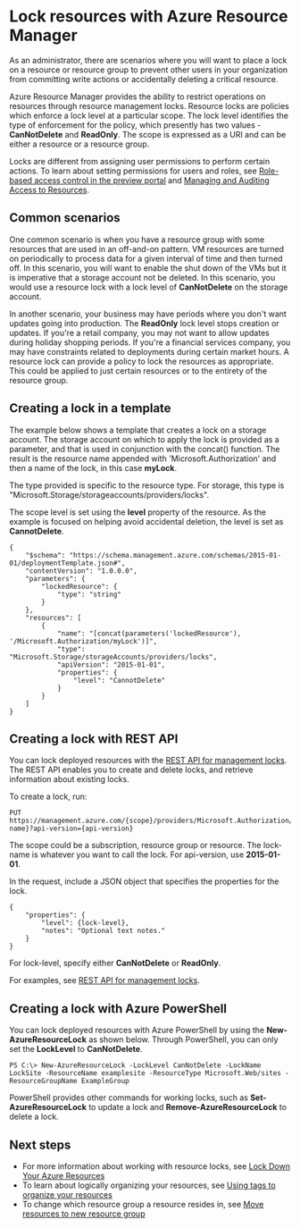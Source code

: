﻿<properties 
	pageTitle="Lock Resources with Resource Manager | Windows Azure" 
	description="Prevent users from updating or deleting certain resources by applying a restriction to all users and roles." 
	services="azure-resource-manager" 
	documentationCenter="" 
	authors="tfitzmac" 
	manager="wpickett" 
	editor=""/>

<tags
	ms.service="azure-resource-manager"
	ms.date="10/14/2015"
	wacn.date=""/>

# Lock resources with Azure Resource Manager

As an administrator, there are scenarios where you will want to place a lock on a <!-- deleted by customization subscription, --><!-- keep by customization: begin --> resource or <!-- keep by customization: end --> resource group <!-- deleted by customization or resource  --> to prevent other users in your organization from committing write actions or accidentally deleting a critical resource.

<!-- deleted by customization
Azure Resource Manager provides the ability to restrict operations on resources through resource management locks. Locks are policies which enforce a lock level at a particular scope. The scope can be a subscription, resource group or resource. The lock level identifies the type of enforcement for the policy, which presently has two values – **CanNotDelete** and **ReadOnly**. **CanNotDelete** means authorized users can still read and modify resources, but they can't delete any of the restricted resources. **ReadOnly** means authorized users can only read from the resource, but they can't modify or delete any of the restricted resources.

Locks are different from using role-based access control to assign user permissions to perform certain actions. To learn about setting permissions for users and roles, see
[Role-based access control in the preview portal](/documentation/articles/role-based-access-control-configure) and [Managing and Auditing Access to Resources](/documentation/articles/resource-group-rbac). Unlinke role-based access control, you use management locks to apply a restriction across all users and roles, and you typically apply the locks for only limited duration.
-->
<!-- keep by customization: begin -->
Azure Resource Manager provides the ability to restrict operations on resources through resource management locks. Resource locks are policies which enforce a lock level at a particular scope. The lock level identifies the type of enforcement for the policy, which presently has two values - **CanNotDelete** and **ReadOnly**. The scope is expressed as a URI and can be either a resource or a resource group.

Locks are different from assigning user permissions to perform certain actions. To learn about setting permissions for users and roles, see
[Role-based access control in the preview portal](/documentation/articles/role-based-access-control-configure) and [Managing and Auditing Access to Resources](/documentation/articles/resource-group-rbac). 
<!-- keep by customization: end -->

## Common scenarios

One common scenario is when you have a resource group with some resources that are used in an off-and-on pattern.  VM resources are turned on periodically to process data for a given interval of 
time and then turned off. In this scenario, you will want to enable the shut down of the VMs but it is imperative 
that a storage account not be deleted. In this scenario, you would use a resource lock with a lock level of **CanNotDelete** on the storage account.

In another scenario, your business may have periods where you don't want updates going into production. The **ReadOnly** lock level stops creation or updates. If <!-- deleted by customization you’re --><!-- keep by customization: begin --> you're <!-- keep by customization: end --> a retail company, you may not want to allow updates during holiday shopping periods.  If <!-- deleted by customization you’re --><!-- keep by customization: begin --> you're <!-- keep by customization: end --> a financial services company, you may have constraints related to deployments during
certain market hours. A resource lock can provide a policy to lock the resources as appropriate. This could be applied to just certain resources or to the entirety of the resource group.
<!-- deleted by customization

## Who can create or delete locks in your organization

To create or delete management locks, you must have access to **Microsoft.Authorization/\*** or **Microsoft.Authorization/locks/\*** actions. Of the built-in roles, only **Owner** and **User Access Administrator** are granted those actions. For more information about assigning access control, see [Managing access to resources](/documentation/articles/resource-group-rbac).

## Lock inheritance

When you apply a lock at a parent scope, all child resources inherit the same lock.

If you apply more than one lock to a resource, the most restrictive lock takes precedence. For example, if you apply **ReadOnly** at the parent level (such as the resource group) and **CanNotDelete** on a resource within that group, the more restrictive lock (ReadOnly) from the parent takes precedence.
-->

## Creating a lock in a template

The example below shows a template that creates a lock on a storage account. The storage account on which to apply the lock is provided as a parameter, and that is used 
in conjunction with the concat() function.  The result is the resource name appended with <!-- deleted by customization ‘Microsoft.Authorization’ --><!-- keep by customization: begin --> 'Microsoft.Authorization' <!-- keep by customization: end --> and then a name of the lock, in this case **myLock**.

The type provided is specific to the resource type. For storage, this type is "Microsoft.Storage/storageaccounts/providers/locks".

The scope level is set using the **level** property of the resource. As the example is focused on helping avoid accidental deletion, the level is set as **CannotDelete**.

    {
        "$schema": "https://schema.management.azure.com/schemas/2015-01-01/deploymentTemplate.json#",
        "contentVersion": "1.0.0.0",
        "parameters": {
            "lockedResource": {
                "type": "string"
            }
        },
        "resources": [
            {
                "name": "[concat(parameters('lockedResource'), '/Microsoft.Authorization/myLock')]",
                "type": "Microsoft.Storage/storageAccounts/providers/locks",
                "apiVersion": "2015-01-01",
                "properties": {
	                "level": "CannotDelete"
                }
            }
        ]
    }

## Creating a lock with REST API

You can lock deployed resources with the [REST API for management locks](https://msdn.microsoft.com/zh-cn/library/azure/mt204563.aspx). The REST API enables you to create and delete locks, and 
retrieve information about existing locks.

To create a lock, run:

    PUT https://management.azure.com/{scope}/providers/Microsoft.Authorization/locks/{lock-name}?api-version={api-version}

The scope could be a subscription, resource group or resource. The lock-name is whatever you want to call the lock. For api-version, use **2015-01-01**.

In the request, include a JSON object that specifies the properties for the lock.

    {
        "properties": {
            "level": {lock-level},
            "notes": "Optional text notes."
        }
    } 

For lock-level, specify either **CanNotDelete** or **ReadOnly**.

For examples, see [REST API for management locks](https://msdn.microsoft.com/zh-cn/library/azure/mt204563.aspx).

## Creating a lock with Azure PowerShell

<!-- deleted by customization
[AZURE.INCLUDE [powershell-preview-inline-include](../includes/powershell-preview-inline-include.md)]

You can lock deployed resources with Azure PowerShell by using the **New-AzureRmResourceLock** as shown below. Through PowerShell, you can only set the **LockLevel** to **CanNotDelete**.

    PS C:\> New-AzureRmResourceLock -LockLevel CanNotDelete -LockName LockSite -ResourceName examplesite -ResourceType Microsoft.Web/sites

Azure PowerShell provides other commands for working locks, such as **Set-AzureRmResourceLock** to update a lock and **Remove-AzureRmResourceLock** to delete a lock.
-->
<!-- keep by customization: begin -->
You can lock deployed resources with Azure PowerShell by using the **New-AzureResourceLock** as shown below. Through PowerShell, you can only set the **LockLevel** to **CanNotDelete**.

    PS C:\> New-AzureResourceLock -LockLevel CanNotDelete -LockName LockSite -ResourceName examplesite -ResourceType Microsoft.Web/sites -ResourceGroupName ExampleGroup

PowerShell provides other commands for working locks, such as **Set-AzureResourceLock** to update a lock and **Remove-AzureResourceLock** to delete a lock.
<!-- keep by customization: end -->

## Next steps

- For more information about working with resource locks, see [Lock Down Your Azure Resources](http://blogs.msdn.com/b/cloud_solution_architect/archive/2015/06/18/lock-down-your-azure-resources.aspx)
- To learn about logically organizing your resources, see [Using tags to organize your resources](/documentation/articles/resource-group-using-tags)
- To change which resource group a resource resides in, see [Move resources to new resource group](/documentation/articles/resource-group-move-resources)
